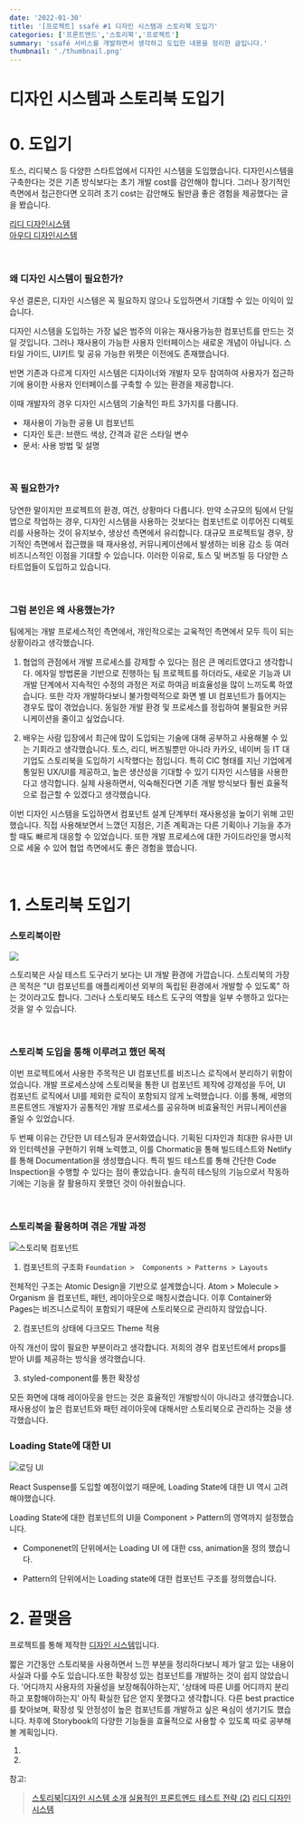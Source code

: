 ```yaml
---
date: '2022-01-30'
title: '[프로젝트] ssafé #1 디자인 시스템과 스토리북 도입기'
categories: ['프론트엔드','스토리북','프로젝트']
summary: 'ssafé 서비스를 개발하면서 생각하고 도입한 내용을 정리한 글입니다.'
thumbnail: './thumbnail.png'
---
```


# 디자인 시스템과 스토리북 도입기

# 0. 도입기

토스, 리디북스 등 다양한 스타트업에서 디자인 시스템을 도입했습니다. 디자인시스템을 구축한다는 것은 기존 방식보다는  초기 개발 cost를 감안해야 합니다. 그러나 장기적인 측면에서 접근한다면 오히려 초기 cost는 감안해도 될만큼 좋은 경험을 제공했다는 글을 봤습니다.  

[리디 디자인시스템](https://ridi.design/)
<br/>
[아우디 디자인시스템](https://react.ui.audi/?path=/story/introduction--page)

<br/>

### 왜 디자인 시스템이 필요한가?

우선 결론은, 디자인 시스템은 꼭 필요하지 않으나 도입하면서 기대할 수 있는 이익이 있습니다.

디자인 시스템을 도입하는 가장 넓은 범주의 이유는 재사용가능한 컴포넌트를 만드는 것일 것입니다. 그러나 재사용이 가능한 사용자 인터페이스는 새로운 개념이 아닙니다. 스타일 가이드, UI키트 및 공유 가능한 위젯은 이전에도 존재했습니다.

반면 기존과 다르게 디자인 시스템은 디자이너와 개발자 모두 참여하여 사용자가 접근하기에 용이한 사용자 인터페이스를 구축할 수 있는 환경을 제공합니다.

이때 개발자의 경우 디자인 시스템의 기술적인 파트 3가지를 다룹니다.
- 재사용이 가능한 공용 UI 컴포넌트
- 디자인 토큰: 브랜드 색상, 간격과 같은 스타일 변수
- 문서: 사용 방법 및 설명

<br/>

### 꼭 필요한가?

당연한 말이지만 프로젝트의 환경, 여건, 상황마다 다릅니다. 만약 소규모의 팀에서 단일 앱으로 작업하는 경우, 디자인 시스템을 사용하는 것보다는 컴포넌트로 이루어진 디렉토리를 사용하는 것이 유지보수, 생상선 측면에서 유리합니다. 대규모 프로젝트일 경우, 장기적인 측면에서 접근했을 때 재사용성, 커뮤니케이션에서 발생하는 비용 감소 등 여러 비즈니스적인 이점을 기대할 수 있습니다. 이러한 이유로, 토스 및 버즈빌 등 다양한 스타트업들이 도입하고 있습니다. 

<br/>

### 그럼 본인은 왜 사용했는가?

팀에게는 개발 프로세스적인 측면에서, 개인적으로는 교육적인 측면에서 모두 득이 되는 상황이라고 생각했습니다. 

1. 협업의 관점에서 개발 프로세스를 강제할 수 있다는 점은 큰 메리트였다고 생각합니다. 에자일 방법론을 기반으로 진행하는 팀 프로젝트를 하더라도, 새로운 기능과 UI개발 단계에서 지속적인 수정의 과정은 저로 하여금 비효율성을 많이 느끼도록 하였습니다. 또한 각자 개발하다보니 불가항력적으로 화면 별 UI 컴포넌트가 틀어지는 경우도 많이 겪었습니다. 동일한 개발 환경 및 프로세스를 정립하여 불필요한 커뮤니케이션을 줄이고 싶었습니다.

2. 배우는 사람 입장에서 최근에 많이 도입되는 기술에 대해 공부하고 사용해불 수 있는 기회라고 생각했습니다. 토스, 리디, 버즈빌뿐만 아니라 카카오, 네이버 등 IT 대기업도 스토리북을 도입하기 시작했다는 점입니다. 특히 CIC 형태를 지닌 기업에게 통일된 UX/UI를 제공하고, 높은 생산성을 기대할 수 있기 디자인 시스템을 사용한다고 생각합니다. 실제 사용하면서, 익숙해진다면 기존 개발 방식보다 훨씬 효율적으로 접근할 수 있겠다고 생각했습니다.

이번 디자인 시스템을 도입하면서 컴포넌트 설계 단계부터 재사용성을 높이기 위해 고민했습니다. 직접 사용해보면서 느꼈던 지점은, 기존 계획과는 다른 기획이나 기능을 추가할 때도 빠르게 대응할 수 있었습니다. 또한 개발 프로세스에 대한 가이드라인을 명시적으로 세울 수 있어 협업 측면에서도 좋은 경험을 했습니다.  

<br/>

# 1. 스토리북 도입기

### 스토리북이란

![](https://i.imgur.com/qy8BWzw.png)

스토리북은 사실 테스트 도구라기 보다는 UI 개발 환경에 가깝습니다. 스토리북의 가장 큰 목적은 "UI 컴포넌트를 애플리케이션 외부의 독립된 환경에서 개발할 수 있도록" 하는 것이라고도 합니다. 그러나 스토리북도 테스트 도구의 역할을 일부 수행하고 있다는 것을 알 수 있습니다.

<br/>

### 스토리북 도입을 통해 이루려고 했던 목적

이번 프로젝트에서 사용한 주목적은 UI 컴포넌트를 비즈니스 로직에서 분리하기 위함이었습니다. 개발 프로세스상에 스토리북을 통한 UI 컴포넌트 제작에 강제성을 두어, UI 컴포넌트 로직에서 UI를 제외한 로직이 포함되지 않게 노력했습니다. 이를 통해, 세명의 프론트엔드 개발자가 공통적인 개발 프로세스를 공유하며 비효율적인 커뮤니케이션을 줄일 수 있었습니다.

두 번째 이유는 간단한 UI 테스팅과 문서화였습니다. 기획된 디자인과 최대한 유사한 UI와 인터렉션을 구현하기 위해 노력했고, 이를 Chormatic을 통해 빌드테스트와 Netlify를 통해 Documentation을 생성했습니다. 특히 빌드 테스트를 통해 간단한 Code Inspection을 수행할 수 있다는 점이 좋았습니다. 솔직히 테스팅의 기능으로서 작동하기에는 기능을 잘 활용하지 못했던 것이 아쉬웠습니다.  

<br/>

### 스토리북을 활용하며 겪은 개발 과정

![스토리북 컴포넌트](https://i.imgur.com/jhY8mPD.png)

1. 컴포넌트의 구조화
`Foundation >  Components > Patterns > Layouts`

전체적인 구조는 Atomic Design을 기반으로 설계했습니다. Atom > Molecule > Organism 을 컴포넌트, 패턴, 레이아웃으로 매칭시켰습니다.
이후 Container와 Pages는 비즈니스로직이 포함되기 때문에 스토리북으로 관리하지 않았습니다.

2. 컴포넌트의 상태에 다크모드 Theme 적용

아직 개선이 많이 필요한 부분이라고 생각합니다. 저희의 경우 컴포넌트에서 props를 받아 UI를 제공하는 방식을 생각했습니다.


3. styled-component를 통한 확장성

모든 화면에 대해 레이아웃을 만드는 것은 효율적인 개발방식이 아니라고 생각했습니다. 재사용성이 높은 컴포넌트와 패턴 레이아웃에 대해서만 스토리북으로 관리하는 것을 생각했습니다.


###

### Loading State에 대한 UI

![로딩 UI](https://i.imgur.com/EsUd684.png)

React Suspense를 도입할 예정이었기 때문에, Loading State에 대한 UI 역시 고려해야했습니다.

Loading State에 대한 컴포넌트의 UI을 Component > Pattern의 영역까지 설정했습니다.

- Componenet의 단위에서는 Loading UI 에 대한 css, animation을 정의 했습니다. 

- Pattern의 단위에서는 Loading state에 대한 컴포넌트 구조를 정의했습니다. 






# 2. 끝맺음

프로젝트를 통해 제작한 [디자인 시스템](https://ssafe-design-system.netlify.app/)입니다. 

짧은 기간동안 스토리북을 사용하면서 느낀 부분을 정리하다보니 제가 알고 있는 내용이 사실과 다를 수도 있습니다.또한 확장성 있는 컴포넌트를 개발하는 것이 쉽지 않았습니다. '어디까지 사용자의 자율성을 보장해줘야하는지', '상태에 따른 UI를 어디까지 분리하고 포함해야하는지' 아직 확실한 답은 얻지 못했다고 생각합니다. 다른 best practice를 찾아보며, 확장성 및 안정성이 높은 컴포넌트를 개발하고 싶은 욕심이 생기기도 했습니다. 차후에 Storybook의 다양한 기능들을 효율적으로 사용할 수 있도록 따로 공부해볼 계획입니다. 


1. 
2. 

참고: 
> [스토리북|디자인 시스템 소개](https://storybook.js.org/tutorials/design-systems-for-developers/react/ko/introduction/)
> [실용적인 프론트엔드 테스트 전략 (2)](https://meetup.toast.com/posts/178)
> [리디 디자인 시스템](https://ridi.design/)